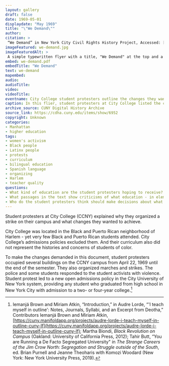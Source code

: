 ```yaml
--- 
layout: gallery
draft: false
date: 1969-05-01
displaydate: "May 1969"
title: "\"We Demand\""
author: 
citation: >
 “We Demand” in New York City Civil Rights History Project, Accessed: [Month Day, Year], https://nyccivilrightshistory.org/site-preview/topics/black-latina-women/audre-lorde-cuny/we-demand.
imageFeatured: we-demand.jpg
imageFeaturedAlt: >
 A simple typewritten flyer with a title, "We Demand" at the top and a list of changes student organizers wanted to see in their university.
embed: we-demand.pdf
embedTitle: "We Demand"
text: we-demand
mapembed: 
audio: 
audioTitle: 
video: 
videoTitle: 
eventname: City College student protesters outline the changes they want to see in their university. 
caption: In this flier, student protesters at City College listed the changes they wanted to see in their university, and why. 
archive_source: CUNY Digital History Archive
source_link: https://cdha.cuny.edu/items/show/6952
copyright: Unknown
categories: 
- Manhattan
- higher education
tags: 
- women's activism
- Black people
- Latinx people
- protests
- curriculum
- bilingual education
- Spanish language
- organizing
- Harlem
- teacher quality
questions: 
- What kind of education are the student protesters hoping to receive? What passages in the text show you what the students imagined education should be like? 
- What passages in the text show criticisms of what education - in elementary, high school, or college - had been like for students? What are the student protesters’ criticisms? 
- Who do the student protesters think should make decisions about what happens at City College? Do you agree or disagree with their ideas?
--- 
```


Student protesters at City College (CCNY) explained why they organized a strike on their campus and what changes they wanted to achieve.

City College was located in the Black and Puerto Rican neighborhood of Harlem - yet very few Black and Puerto Rican students attended. City College’s admissions policies excluded them. And their curriculum also did not represent the histories and concerns of students of color.

To make the changes demanded in this document, student protesters occupied several buildings on the CCNY campus from April 22, 1969 until the end of the semester. They also organized marches and strikes. The police and some students responded to the student activists with violence. Student protest led to a new open admissions policy in the City University of New York system, providing any student who graduated from high school in New York City with admission to a two- or four-year college.[^1]

[^1]:  Iemanjá Brown and Miriam Atkin, “Introduction,” in Audre Lorde, “'I teach myself in outline': Notes, Journals, Syllabi, and an Excerpt from Deotha,” Contributors Iemanjá Brown and Miriam Atkin, [https://cuny.manifoldapp.org/projects/audre-lorde-i-teach-myself-in-outline-cuny-lf](https://cuny.manifoldapp.org/projects/audre-lorde-i-teach-myself-in-outline-cuny-lf); Martha Biondi, *Black Revolution on Campus* (Oakland: University of California Press, 2012); Tahir Butt, “You are Running a De Facto Segregated University" in *The Strange Careers of the Jim Crow North: Segregation and Struggle outside of the South*, ed. Brian Purnell and Jeanne Theoharis with Komozi Woodard (New York: New York University Press, 2019).
